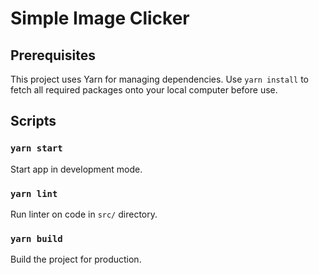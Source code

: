 # Simple Image Clicker

## Prerequisites

This project uses Yarn for managing dependencies. Use `yarn install` to fetch all required packages onto your local computer before use.

## Scripts

### `yarn start`

Start app in development mode.

### `yarn lint`

Run linter on code in `src/` directory.

### `yarn build`

Build the project for production.
